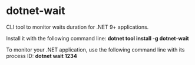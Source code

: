 # dotnet-wait
CLI tool to monitor waits duration for .NET 9+ applications.

Install it with the following command line: **dotnet tool install -g dotnet-wait**

To monitor your .NET application, use the following command line with its process ID: **dotnet wait 1234**



